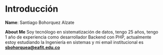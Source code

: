 # Introducción

**Name**: Santiago Bohorquez Alzate

**About Me**
Soy tecnólogo en sistematización de datos, tengo 25 años, tengo 1 año de experiencia como desarrollador Backend con PHP,
actualmente estoy estudiando la Ingeniería en sistemas y mi email institucional es **sbohorquea@eafit.edu.co**
